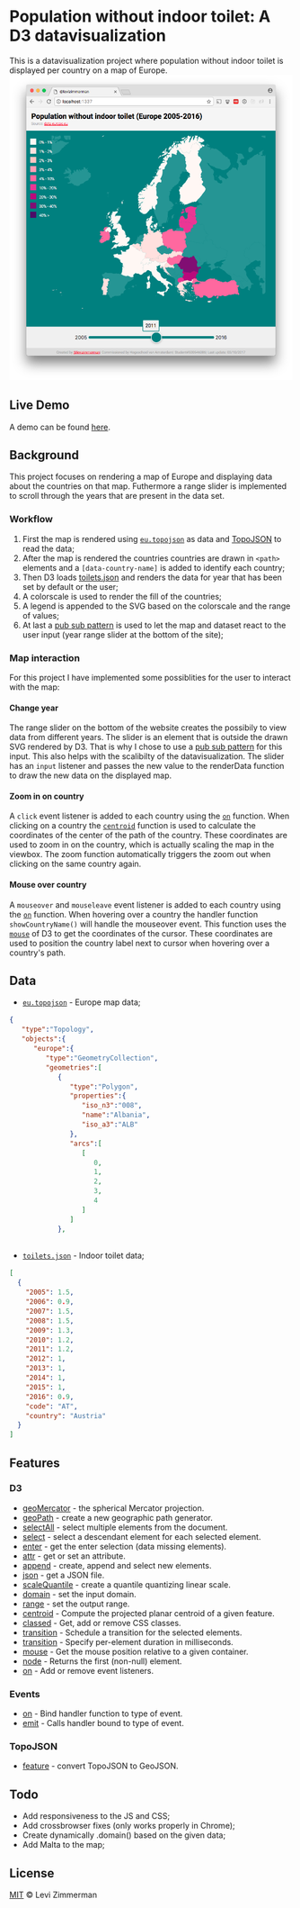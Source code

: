 # Population without indoor toilet: A D3 datavisualization
This is a datavisualization project where population without indoor toilet is displayed per country on a map of Europe.
![preview-map.png](https://github.com/levizimmerman/fe3-assessment-1/blob/master/preview.png?raw=true)

## Live Demo
A demo can be found [here](https://levizimmerman.github.io/fe3-assessment-1/).

## Background
This project focuses on rendering a map of Europe and displaying data about the countries on that map. Futhermore a range slider is implemented to scroll through the years that are present in the data set.

### Workflow
1. First the map is rendered using [`eu.topojson`](https://github.com/levizimmerman/fe3-assessment-1/blob/master/eu.topojson) as data and [TopoJSON](https://github.com/topojson/topojson/wiki) to read the data;
2. After the map is rendered the countries countries are drawn in `<path>` elements and a `[data-country-name]` is added to identify each country;
3. Then D3 loads [toilets.json](https://github.com/levizimmerman/fe3-assessment-1/blob/master/toilets.json) and renders the data for year that has been set by default or the user;
4. A colorscale is used to render the fill of the countries;
5. A legend is appended to the SVG based on the colorscale and the range of values;
6. At last a [pub sub pattern](https://en.wikipedia.org/wiki/Publish%E2%80%93subscribe_pattern) is used to let the map and dataset react to the user input (year range slider at the bottom of the site);

### Map interaction
For this project I have implemented some possiblities for the user to interact with the map:

#### Change year
The range slider on the bottom of the website creates the possibily to view data from different years. The slider is an element that is outside the drawn SVG rendered by D3. That is why I chose to use a [pub sub pattern](https://en.wikipedia.org/wiki/Publish%E2%80%93subscribe_pattern) for this input. This also helps with the scalibilty of the datavisualization. The slider has an `input` listener and passes the new value to the renderData function to draw the new data on the displayed map.

#### Zoom in on country
A `click` event listener is added to each country using the [`on`](https://github.com/d3/d3-selection/blob/master/README.md#selection_on) function. When clicking on a country the [`centroid`](https://github.com/d3/d3-geo/blob/master/README.md#path_centroid) function is used to calculate the coordinates of the center of the path of the country. These coordinates are used to zoom in on the country, which is actually scaling the map in the viewbox. The zoom function automatically triggers the zoom out when clicking on the same country again.

#### Mouse over country
A `mouseover` and `mouseleave` event listener is added to each country using the [`on`](https://github.com/d3/d3-selection/blob/master/README.md#selection_on) function. When hovering over a country the handler function `showCountryName()` will handle the mouseover event. This function uses the [`mouse`](https://github.com/d3/d3-selection/blob/master/README.md#mouse) of D3 to get the coordinates of the cursor. These coordinates are used to position the country label next to cursor when hovering over a country's path.


## Data
* [`eu.topojson`](https://github.com/levizimmerman/fe3-assessment-1/blob/master/eu.topojson) - Europe map data;
```json
{  
   "type":"Topology",
   "objects":{  
      "europe":{  
         "type":"GeometryCollection",
         "geometries":[  
            {  
               "type":"Polygon",
               "properties":{  
                  "iso_n3":"008",
                  "name":"Albania",
                  "iso_a3":"ALB"
               },
               "arcs":[  
                  [  
                     0,
                     1,
                     2,
                     3,
                     4
                  ]
               ]
            },
          
```
* [`toilets.json`](https://github.com/levizimmerman/fe3-assessment-1/blob/master/toilets.json) - Indoor toilet data;
```json
[
  {
    "2005": 1.5,
    "2006": 0.9,
    "2007": 1.5,
    "2008": 1.5,
    "2009": 1.3,
    "2010": 1.2,
    "2011": 1.2,
    "2012": 1,
    "2013": 1,
    "2014": 1,
    "2015": 1,
    "2016": 0.9,
    "code": "AT",
    "country": "Austria"
  }
]
```

## Features
### D3
* [geoMercator](https://github.com/d3/d3-geo/blob/master/README.md#geoMercator) - the spherical Mercator projection.
* [geoPath](https://github.com/d3/d3-geo/blob/master/README.md#geoPath) - create a new geographic path generator.
* [selectAll](https://github.com/d3/d3-selection/blob/master/README.md#selectAll) - select multiple elements from the document.
* [select](https://github.com/d3/d3-selection/blob/master/README.md#selection_select) - select a descendant element for each selected element.
* [enter](https://github.com/d3/d3-selection/blob/master/README.md#selection_enter) - get the enter selection (data missing elements).
* [attr](https://github.com/d3/d3-selection/blob/master/README.md#selection_attr) - get or set an attribute.
* [append](https://github.com/d3/d3-selection/blob/master/README.md#selection_append) - create, append and select new elements.
* [json](https://github.com/d3/d3-request/blob/master/README.md#json) - get a JSON file.
* [scaleQuantile](https://github.com/d3/d3-scale/blob/master/README.md#scaleQuantile) - create a quantile quantizing linear scale.
* [domain](https://github.com/d3/d3-scale/blob/master/README.md#continuous_domain) - set the input domain.
* [range](https://github.com/d3/d3-scale/blob/master/README.md#continuous_range) - set the output range.
* [centroid](https://github.com/d3/d3-geo/blob/master/README.md#path_centroid) - Compute the projected planar centroid of a given feature.
* [classed](https://github.com/d3/d3-selection/blob/master/README.md#selection_classed) - Get, add or remove CSS classes.
* [transition](https://github.com/d3/d3-transition/blob/master/README.md#selection_transition) - Schedule a transition for the selected elements.
* [transition](https://github.com/d3/d3-transition/blob/master/README.md#transition_duration) - Specify per-element duration in milliseconds.
* [mouse](https://github.com/d3/d3-selection/blob/master/README.md#mouse) - Get the mouse position relative to a given container.
* [node](https://github.com/d3/d3-selection/blob/master/README.md#selection_node) - Returns the first (non-null) element.
* [on](https://github.com/d3/d3-selection/blob/master/README.md#selection_on) - Add or remove event listeners.

### Events
* [on](https://github.com/RIAEvangelist/event-pubsub) - Bind handler function to type of event.
* [emit](https://github.com/RIAEvangelist/event-pubsub) - Calls handler bound to type of event.

### TopoJSON
* [feature](https://github.com/topojson/topojson-client/blob/master/README.md#feature) - convert TopoJSON to GeoJSON.

## Todo
* Add responsiveness to the JS and CSS;
* Add crossbrowser fixes (only works properly in Chrome);
* Create dynamically .domain() based on the given data;
* Add Malta to the map;

## License
[MIT](https://choosealicense.com/licenses/mit/) &copy; Levi Zimmerman
